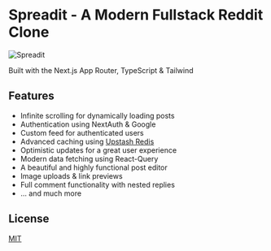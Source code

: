 
# Spreadit - A Modern Fullstack Reddit Clone 

![Spreadit](https://github.com/[rohit4242]/[Spreadit]/blob/[main]/public/Home_page.png?raw=true)


Built with the Next.js App Router, TypeScript & Tailwind


## Features

 - Infinite scrolling for dynamically loading posts
 - Authentication using NextAuth & Google
 - Custom feed for authenticated users
 - Advanced caching using [Upstash Redis](https://upstash.com/?utm_source=Josh2)
 - Optimistic updates for a great user experience
 - Modern data fetching using React-Query
 - A beautiful and highly functional post editor
 - Image uploads & link previews
 - Full comment functionality with nested replies
 - ... and much more


## License

[MIT](https://choosealicense.com/licenses/mit/)
